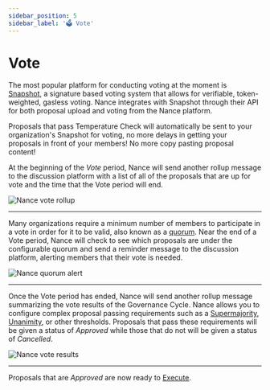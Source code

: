 ```yaml
---
sidebar_position: 5
sidebar_label: '🗳️ Vote'
---
```


# Vote

The most popular platform for conducting voting at the moment is [Snapshot](https://snapshot.org), a signature based voting system that allows for verifiable, token-weighted, gasless voting. Nance integrates with Snapshot through their API for both proposal upload and voting from the Nance platform.

Proposals that pass Temperature Check will automatically be sent to your organization's Snapshot for voting, no more delays in getting your proposals in front of your members! No more copy pasting proposal content!

At the beginning of the _Vote_ period, Nance will send another rollup message to the discussion platform with a list of all of the proposals that are up for vote and the time that the Vote period will end.

![Nance vote rollup](/img/vote-rollup.png)

---

Many organizations require a minimum number of members to participate in a vote in order for it to be valid, also known as a [quorum](https://en.wikipedia.org/wiki/Quorum). Near the end of a Vote period, Nance will check to see which proposals are under the configurable quorum and send a reminder message to the discussion platform, alerting members that their vote is needed.

![Nance quorum alert](/img/quorum-alert.png)

---

Once the Vote period has ended, Nance will send another rollup message summarizing the vote results of the Governance Cycle. Nance allows you to configure complex proposal passing requirements such as a [Supermajority](https://en.wikipedia.org/wiki/Supermajority), [Unanimity](https://en.wikipedia.org/wiki/Unanimity), or other thresholds. Proposals that pass these requirements will be given a status of _Approved_ while those that do not will be given a status of _Cancelled_.

![Nance vote results](/img/voteResults-rollup.png)

---

Proposals that are _Approved_ are now ready to [Execute](/docs/basics/execute.md).
